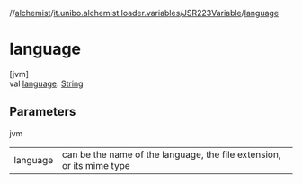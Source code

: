 //[alchemist](../../../index.md)/[it.unibo.alchemist.loader.variables](../index.md)/[JSR223Variable](index.md)/[language](language.md)

# language

[jvm]\
val [language](language.md): [String](https://kotlinlang.org/api/latest/jvm/stdlib/kotlin/-string/index.html)

## Parameters

jvm

| | |
|---|---|
| language | can be the name of the language, the file extension, or its mime type |
